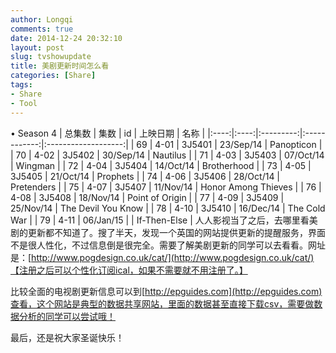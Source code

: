 ```yaml
---
author: Longqi
comments: true
date: 2014-12-24 20:32:10
layout: post
slug: tvshowupdate
title: 美剧更新时间怎么看
categories: [Share]
tags:
- Share
- Tool
---
```

• Season 4
|  总集数  |  集数  |   id     |      上映日期      |         名称          |
|:----:|:----:|:---------:|:------------:|:-------------------:|
|  69  | 4-01 |  3J5401   |  23/Sep/14   |     Panopticon      |
|  70  | 4-02 |  3J5402   |  30/Sep/14   |      Nautilus       |
|  71  | 4-03 |  3J5403   |  07/Oct/14   |       Wingman       |
|  72  | 4-04 |  3J5404   |  14/Oct/14   |     Brotherhood     |
|  73  | 4-05 |  3J5405   |  21/Oct/14   |      Prophets       |
|  74  | 4-06 |  3J5406   |  28/Oct/14   |     Pretenders      |
|  75  | 4-07 |  3J5407   |  11/Nov/14   | Honor Among Thieves |
|  76  | 4-08 |  3J5408   |  18/Nov/14   |   Point of Origin   |
|  77  | 4-09 |  3J5409   |  25/Nov/14   | The Devil You Know  |
|  78  | 4-10 |  3J5410   |  16/Dec/14   |    The Cold War     |
|  79  | 4-11 | 06/Jan/15 |  |      If-Then-Else      |
人人影视当了之后，去哪里看美剧的更新都不知道了。搜了半天，发现一个英国的网站提供更新的提醒服务，界面不是很人性化，不过信息倒是很完全。需要了解美剧更新的同学可以去看看。网址是：[http://www.pogdesign.co.uk/cat/](http://www.pogdesign.co.uk/cat/)【注册之后可以个性化订阅ical，如果不需要就不用注册了。】

比较全面的电视剧更新信息可以到[http://epguides.com](http://epguides.com)查看，这个网站是典型的数据共享网站，里面的数据甚至直接下载csv，需要做数据分析的同学可以尝试哦！

最后，还是祝大家圣诞快乐！

